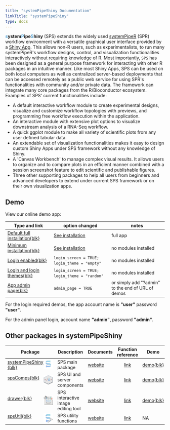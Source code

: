 ```yaml
---
title: "systemPipeShiny Documentation"
linkTitle: "systemPipeShiny"
type: docs
---
```


<link href="/css/home_page.css" rel="stylesheet">
<div id="svg-logo"></div>

<script src="/js/home_page.js"></script>
<script>
  loadLogo("/images/sps_logos.svg")
</script>
<style>
#svg-logo {
  background: 
    radial-gradient(circle, transparent 0%,  rgba(255,255,255,1) 30%),
    linear-gradient(to right, var(--color), var(--color)), var(--image2);
  background-repeat: no-repeat;
  background-size: auto 1200px;
  background-position: center center;
  background-blend-mode: 
    var(--blend-top, normal),
    var(--blend-bottom, saturation),
    normal;
  --image2: url("/background.jpg");
  --color-v: rgba(76,169,237,1);
  --color: rgba(76,169,237,1);
}

#svg-logo svg {
  margin: 0 auto;
  display: block;
  padding: 50px;
}
</style>



**<span style="color:#5DA7D6;">s</span>ystem<span
style="color:#5DA7D6;">P</span>ipe<span style="color:#5DA7D6;">S</span>hiny**
(SPS) extends the widely used [systemPipeR](/spr/) 
(SPR) workflow
environment with a versatile graphical user interface provided by a [Shiny
App](https://shiny.rstudio.com). This allows non-R users, such as
experimentalists, to run many systemPipeR's workflow designs, control, and
visualization functionalities interactively without requiring knowledge of R.
Most importantly, `SPS` has been designed as a general purpose framework for
interacting with other R packages in an intuitive manner. Like most Shiny Apps,
SPS can be used on both local computers as well as centralized server-based
deployments that can be accessed remotely as a public web service for using
SPR's functionalities with community and/or private data. The framework can
integrate many core packages from the R/Bioconductor ecosystem. Examples of
SPS' current functionalities include: 

- A default interactive workflow module to 
create experimental designs, visualize and customize workflow topologies with previews, and 
programming free workflow execution within the application. 
- An interactive module with extensive plot options to visualize downstream analysis of a RNA-Seq workflow.
- A quick ggplot module to make all variety of scientific plots from any user defined 
tabular data. 
- An extendable set of visualization functionalities makes it easy to design 
custom Shiny Apps under SPS framework without any knowledge of Shiny. 
- A 'Canvas Workbench' to manage complex visual results. It allows users to 
organize and to compare plots in an efficient manner combined
with a session screenshot feature to edit scientific and publishable figures. 
- Three other supporting packages to help all users from beginners and advanced developers 
to extend under current SPS framework or on their own visualization apps. 

## Demo
View our online demo app:

| Type and link| option changed | notes |
| --- | --- | --- |
| [Default full installation{blk}](https://tgirke.shinyapps.io/systemPipeShiny/) | [See installation](#installation) | full app |
| [Minimum installation{blk}](https://tgirke.shinyapps.io/systemPipeShiny/) | [See installation](#installation) | no modules installed |
| [Login enabled{blk}](https://tgirke.shinyapps.io/systemPipeShiny_loading/) | `login_screen = TRUE; login_theme = "empty"` | no modules installed |
| [Login and login themes{blk}](https://tgirke.shinyapps.io/systemPipeShiny_loading_theme/) | `login_screen = TRUE; login_theme = "random"` | no modules installed |
| [App admin page{blk}](https://tgirke.shinyapps.io/systemPipeShiny_loading/?admin) | `admin_page = TRUE` | or simply add "?admin" to the end of URL of demos |

For the login required demos, the app account name is **"user"** password **"user"**.

For the admin panel login, account name **"admin"**, password **"admin"**.


## Other packages in systemPipeShiny

| Package | Description | Documents | Function reference | Demo |
| --- | --- | --- | :---: | --- |
|<img src="https://github.com/systemPipeR/systemPipeR.github.io/blob/main/static/images/sps_small.png?raw=true" align="right" height="30" width="30"/>[systemPipeShiny{blk}](https://github.com/systemPipeR/systemPipeShiny) | SPS main package |[website](https://systempipe.org/sps/)|[link](https://systempipe.org/sps/funcs/sps/reference/)  | [demo{blk}](https://tgirke.shinyapps.io/systemPipeShiny/)|
|<img src="https://github.com/systemPipeR/systemPipeR.github.io/blob/main/static/images/spscomps.png?raw=true" align="right" height="30" width="30" />[spsComps{blk}](https://github.com/lz100/spsComps) | SPS UI and server components |[website](https://systempipe.org/sps/dev/spscomps/)|[link](https://systempipe.org/sps/funcs/spscomps/reference/)  | [demo{blk}](https://lezhang.shinyapps.io/spsComps)|
|<img src="https://github.com/systemPipeR/systemPipeR.github.io/blob/main/static/images/drawer.png?raw=true" align="right" height="30" width="30" />[drawer{blk}](https://github.com/lz100/drawer) | SPS interactive image editing tool |[website](https://systempipe.org/sps/dev/drawer/)|[link](https://systempipe.org/sps/funcs/drawer/reference/)  | [demo{blk}](https://lezhang.shinyapps.io/drawer)|
|<img src="https://github.com/systemPipeR/systemPipeR.github.io/blob/main/static/images/spsutil.png?raw=true" align="right" height="30" width="30" />[spsUtil{blk}](https://github.com/lz100/spsUtil) | SPS utility functions |[website](https://systempipe.org/sps/dev/spsutil/)|[link](https://systempipe.org/sps/funcs/spsutil/reference/)  | NA|


